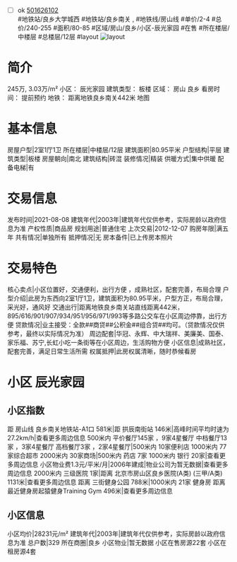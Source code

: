 - [ ] ok [501626102](https://bj.5i5j.com/ershoufang/501626102.html)  
 #地铁站/良乡大学城西 #地铁站/良乡南关 ,  #地铁线/房山线
#单价/2-4 #总价/240-255 #面积/80-85   #区域/房山/良乡/小区-辰光家园 #在售 #所在楼层/中楼层 #总楼层/12层 #layout 
![layout](http://image2a.5i5j.com/bdir/layout/565471.jpg_P5.jpg) 
# 简介 
 245万,  3.03万/m² 
小区： 辰光家园
建筑类型： 板楼
区域： 房山 良乡
看房时间： 提前预约
地铁： 距离地铁良乡南关442米 地图
# 基本信息 
 房屋户型|2室1厅1卫
所在楼层|中楼层/12层
建筑面积|80.95平米
户型结构|平层
建筑类型|板楼
房屋朝向|南北
建筑结构|砖混
装修情况|精装
供暖方式|集中供暖
配备电梯|有
# 交易信息 
 发布时间|2021-08-08
建筑年代|2003年|建筑年代仅供参考，实际房龄以政府信息为准
产权性质|商品房
规划用途|普通住宅
上次交易|2012-12-07
购房年限|满五年
共有情况|单独所有
抵押情况|无
房本备件|已上传房本照片
# 交易特色 
 核心卖点|小区位置好，交通便利，出行方便 ，成熟社区，配套完善，布局合理
户型介绍|此房为东西向2室1厅1卫，建筑面积为80.95平米，户型方正，布局合理，采光好，通风好
交通出行|距离地铁良乡南关站直线距离442米，895/616/901/907/934/951/956/971/993等多路公交车在小区周边停靠，出行方便
贷款情况|业主接受：全款##商贷##公积金##组合贷##均可。（贷款情况仅供参考，最终以实际情况为准）
周边配套|华冠、永辉、中大瑞祥、美廉美、国泰、家乐福、苏宁,长虹小吃一条街等在小区周边，生活购物方便
小区信息|成熟社区，配套完善，满足日常生活所需
权属抵押|此房权属清晰，随时恭候看房
# 小区 辰光家园
## 小区指数 
 距 房山线 良乡南关地铁站-A1口 581米|距 拱辰南街站 146米|高峰时间平均时速为27.2km/h|查看更多周边信息
500米内 平价餐厅145家 ，9家4星餐厅
中档餐厅13家 ，3家4星餐厅
高档餐厅3家 ，2家4星餐厅|500米内 10家便利店
1000米内 77家综合超市
2000米内 30家商场|500米内 药店 7家
1000米内 银行 20家|查看更多周边信息
小区物业费1.3元/平米/月|2006年建成|物业公司为暂无数据|查看更多周边信息
2000米内 三级医院 1家|距离 北京市房山区良乡医院(A类) (三甲/A类) 1131米|查看更多周边信息
距离 三街健身公园 788米|1000米内 21家 健身房
距离最近健身房起猿健身Training Gym 496米|查看更多周边信息
## 小区信息 
 小区均价|28231元/m²
建筑年代|2003年|建筑年代仅供参考，实际房龄以政府信息为准
总户数|329
所在商圈|良乡
小区物业|暂无数据
小区在售房源22套
小区在租房源4套
